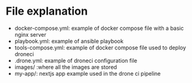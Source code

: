 # File explanation
- docker-compose.yml: example of docker compose file with a basic nginx server
- playbook.yml: example of ansible playbook
- tools-compose.yml: example of docker compose file used to deploy droneci
- .drone.yml: example of droneci configuration file
- images/ :where all the images are stored
- my-app/: nextjs app example used in the drone ci pipeline